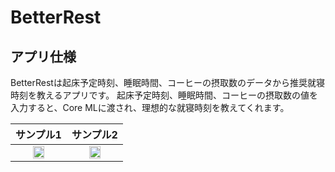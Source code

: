 # BetterRest

## アプリ仕様
BetterRestは起床予定時刻、睡眠時間、コーヒーの摂取数のデータから推奨就寝時刻を教えるアプリです。
起床予定時刻、睡眠時間、コーヒーの摂取数の値を入力すると、Core MLに渡され、理想的な就寝時刻を教えてくれます。

  |サンプル1|サンプル2|
|:-:|:-:|
|<img src="https://github.com/user-attachments/assets/447eb783-67f5-4e09-94ca-8a64430828db" width="50%">|<img src="https://github.com/user-attachments/assets/a1c3fa92-bb45-4d1a-8414-3bfda7fa1b08" width="50%">|

